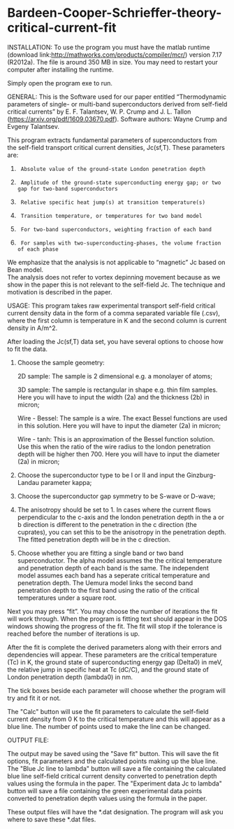 # Bardeen-Cooper-Schrieffer-theory-critical-current-fit

INSTALLATION:
To use the program you must have the matlab runtime (download link:http://mathworks.com/products/compiler/mcr/) version 7.17 (R2012a). The file is around 350 MB in size. You may need to restart your computer after installing the runtime.

Simply open the program exe to run.


GENERAL:
This is the Software used for our paper entitled
“Thermodynamic parameters of single- or multi-band superconductors derived from self-field critical currents”
by E. F. Talantsev, W. P. Crump and J. L. Tallon (https://arxiv.org/pdf/1609.03670.pdf). 
Software authors: Wayne Crump and Evgeny Talantsev.
 
This program extracts fundamental parameters of superconductors from the self-field transport critical current densities, Jc(sf,T). These parameters are:
 
1.      Absolute value of the ground-state London penetration depth
2.      Amplitude of the ground-state superconducting energy gap; or two gap for two-band superconductors
3.      Relative specific heat jump(s) at transition temperature(s) 
4.      Transition temperature, or temperatures for two band model  
5.      For two-band superconductors, weighting fraction of each band  
6.      For samples with two-superconducting-phases, the volume fraction of each phase   

We emphasize that the analysis is not applicable to “magnetic” Jc based on Bean model.  
The analysis does not refer to vortex depinning movement because as we show in the paper this is not relevant to the self-field Jc.
The technique and motivation is described in the paper.

USAGE:
This program takes raw experimental transport self-field critical current density data in the form of a comma separated variable file (.csv), where the first column is temperature in K and the second column is current density in A/m^2.  

After loading the Jc(sf,T) data set, you have several options to choose how to fit the data.

1.  Choose the sample geometry:

    2D sample:  The sample is 2 dimensional e.g. a monolayer of atoms;
    
    3D sample:  The sample is rectangular in shape e.g. thin film samples. Here you will have to input the width (2a) and the thickness (2b) in micron;
    
    Wire - Bessel:  The sample is a wire. The exact Bessel functions are used in this solution. Here you will have to input the diameter (2a) in micron;
    
    Wire - tanh:  This is an approximation of the Bessel function solution. Use this when the ratio of the wire radius to the london penetration depth will be higher then 700. Here you will have to input the diameter (2a) in micron;
   
2.  Choose the superconductor type to be I or II and input the Ginzburg-Landau parameter kappa;
3.  Choose the superconductor gap symmetry to be S-wave or D-wave;
4.  The anisotropy should be set to 1. In cases where the current flows perpendicular to the c-axis and the london penetration depth in the a or b direction is different to the penetration in the c direction (the cuprates), you can set this to be the anisotropy in the penetration depth. The fitted penetration depth will be in the c direction.
5.  Choose whether you are fitting a single band or two band superconductor. The alpha model assumes the the critical temperature and penetration depth of each band is the same. The independent model assumes each band has a seperate critical temperature and penetration depth. The Uemura model links the second band penetration depth to the first band using the ratio of the critical temperatures under a square root.

Next you may press “fit”. You may choose the number of iterations the fit will work through. When the program is fitting text should appear in the DOS windows showing the progress of the fit. The fit will stop if the tolerance is reached before the number of iterations is up.

After the fit is complete the derived parameters along with their errors and dependencies will appear. These parameters are the critical temperature (Tc) in K, the ground state of superconducting energy gap (Delta0) in meV, the relative jump in specific heat at Tc (dC/C), and the ground state of London penetration depth (lambda0) in nm.

The tick boxes beside each parameter will choose whether the program will try and fit it or not.

The "Calc" button will use the fit parameters to calculate the self-field current density from 0 K to the critical temperature and this will appear as a blue line. The number of points used to make the line can be changed.

OUTPUT FILE:
 
The output may be saved using the "Save fit" button. This will save the fit options, fit parameters and the calculated points making up the blue line.
The "Blue Jc line to lambda" button will save a file containing the calculated blue line self-field critical current density converted to penetration depth values using the formula in the paper.
The "Experiment data Jc to lambda" button will save a file containing the green experimental data points converted to penetration depth values using the formula in the paper.

These output files will have the *.dat designation.
The program will ask you where to save these *.dat files.
